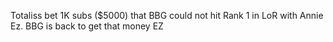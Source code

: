 
Totaliss bet 1K subs ($5000) that BBG could not hit Rank 1 in LoR with Annie Ez. BBG is back to get that money EZ
